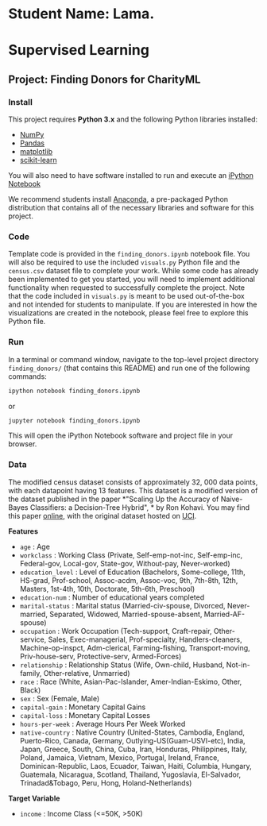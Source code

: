 # Student Name: Lama.

# Supervised Learning

## Project: Finding Donors for CharityML

### Install

This project requires **Python 3.x** and the following Python libraries installed:

* [NumPy](http://www.numpy.org/)
* [Pandas](http://pandas.pydata.org)
* [matplotlib](http://matplotlib.org/)
* [scikit-learn](http://scikit-learn.org/stable/)

You will also need to have software installed to run and execute an [iPython Notebook](http://ipython.org/notebook.html)

We recommend students install [Anaconda](https://www.continuum.io/downloads), a pre-packaged Python distribution that contains all of the necessary libraries and software for this project.

### Code

Template code is provided in the `finding_donors.ipynb` notebook file. You will also be required to use the included `visuals.py` Python file and the `census.csv` dataset file to complete your work. While some code has already been implemented to get you started, you will need to implement additional functionality when requested to successfully complete the project. Note that the code included in `visuals.py` is meant to be used out-of-the-box and not intended for students to manipulate. If you are interested in how the visualizations are created in the notebook, please feel free to explore this Python file.

### Run

In a terminal or command window, navigate to the top-level project directory `finding_donors/` (that contains this README) and run one of the following commands:

``` bash
ipython notebook finding_donors.ipynb
```  
or
```bash
jupyter notebook finding_donors.ipynb
```

This will open the iPython Notebook software and project file in your browser.

### Data

The modified census dataset consists of approximately 32, 000 data points, with each datapoint having 13 features. This dataset is a modified version of the dataset published in the paper *"Scaling Up the Accuracy of Naive-Bayes Classifiers: a Decision-Tree Hybrid", * by Ron Kohavi. You may find this paper [online](https://www.aaai.org/Papers/KDD/1996/KDD96-033.pdf), with the original dataset hosted on [UCI](https://archive.ics.uci.edu/ml/datasets/Census+Income).

**Features**

* `age` : Age
* `workclass` : Working Class (Private, Self-emp-not-inc, Self-emp-inc, Federal-gov, Local-gov, State-gov, Without-pay, Never-worked)
* `education_level` : Level of Education (Bachelors, Some-college, 11th, HS-grad, Prof-school, Assoc-acdm, Assoc-voc, 9th, 7th-8th, 12th, Masters, 1st-4th, 10th, Doctorate, 5th-6th, Preschool)
* `education-num` : Number of educational years completed
* `marital-status` : Marital status (Married-civ-spouse, Divorced, Never-married, Separated, Widowed, Married-spouse-absent, Married-AF-spouse)
* `occupation` : Work Occupation (Tech-support, Craft-repair, Other-service, Sales, Exec-managerial, Prof-specialty, Handlers-cleaners, Machine-op-inspct, Adm-clerical, Farming-fishing, Transport-moving, Priv-house-serv, Protective-serv, Armed-Forces)
* `relationship` : Relationship Status (Wife, Own-child, Husband, Not-in-family, Other-relative, Unmarried)
* `race` : Race (White, Asian-Pac-Islander, Amer-Indian-Eskimo, Other, Black)
* `sex` : Sex (Female, Male)
* `capital-gain` : Monetary Capital Gains
* `capital-loss` : Monetary Capital Losses
* `hours-per-week` : Average Hours Per Week Worked
* `native-country` : Native Country (United-States, Cambodia, England, Puerto-Rico, Canada, Germany, Outlying-US(Guam-USVI-etc), India, Japan, Greece, South, China, Cuba, Iran, Honduras, Philippines, Italy, Poland, Jamaica, Vietnam, Mexico, Portugal, Ireland, France, Dominican-Republic, Laos, Ecuador, Taiwan, Haiti, Columbia, Hungary, Guatemala, Nicaragua, Scotland, Thailand, Yugoslavia, El-Salvador, Trinadad&Tobago, Peru, Hong, Holand-Netherlands)

**Target Variable**

* `income` : Income Class (<=50K, >50K)


